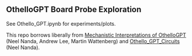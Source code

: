 ## OthelloGPT Board Probe Exploration

See Othello_GPT.ipynb for experiments/plots.

This repo borrows liberally from [Mechanistic Interpretations of OthelloGPT](https://github.com/ajyl/mech_int_othelloGPT) (Neel Nanda, Andrew Lee, Martin Wattenberg) and [Othello_GPT_Circuits](https://colab.research.google.com/github/likenneth/othello_world/blob/master/Othello_GPT_Circuits.ipynb#scrollTo=Rhs14fELoJbT) (Neel Nanda).
